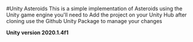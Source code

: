 #Unity Asteroids
This is a simple implementation of Asteroids using the Unity game engine 
you'll need to Add the project on your Unity Hub after cloning
use the Github Unity Package to manage your changes

**Unity version 2020.1.4f1**
